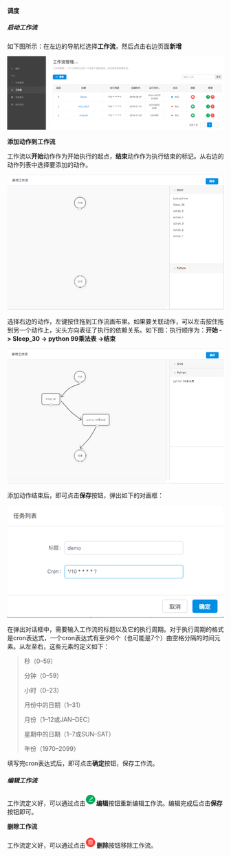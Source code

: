 #### 调度

##### 启动工作流

如下图所示：在左边的导航栏选择**工作流**，然后点击右边页面**新增**



![](images/4-1.png)

**添加动作到工作流**

工作流以**开始**动作作为开始执行的起点，**结束**动作作为执行结束的标记。从右边的动作列表中选择要添加的动作。

![](images/4-2.png)

选择右边的动作，左键按住拖到工作流画布里。如果要关联动作，可以左击按住拖到另一个动作上，尖头方向表征了执行的依赖关系。如下图：执行顺序为：**开始 -> Sleep_30 -> python 99乘法表 ->结束**

![](images/4-3.png)

添加动作结束后，即可点击**保存**按钮，弹出如下的对画框：

![](images/4-4.png)

在弹出对话框中，需要输入工作流的标题以及它的执行周期。对于执行周期的格式是cron表达式，一个cron表达式有至少6个（也可能是7个）由空格分隔的时间元素。从左至右，这些元素的定义如下：

> 秒（0–59）
>
> 分钟（0–59）
>
> 小时（0–23）
>
> 月份中的日期（1–31）
>
> 月份（1–12或JAN–DEC）
>
> 星期中的日期（1–7或SUN–SAT）
>
> 年份（1970–2099）

填写完cron表达式后，即可点击**确定**按钮，保存工作流。

##### 编辑工作流

工作流定义好，可以通过点击![](images/4-5.png)**编辑**按钮重新编辑工作流。编辑完成后点击**保存**按钮即可。

**删除工作流**

工作流定义好，可以通过点击![](images/4-6.png)**删除**按钮移除工作流。